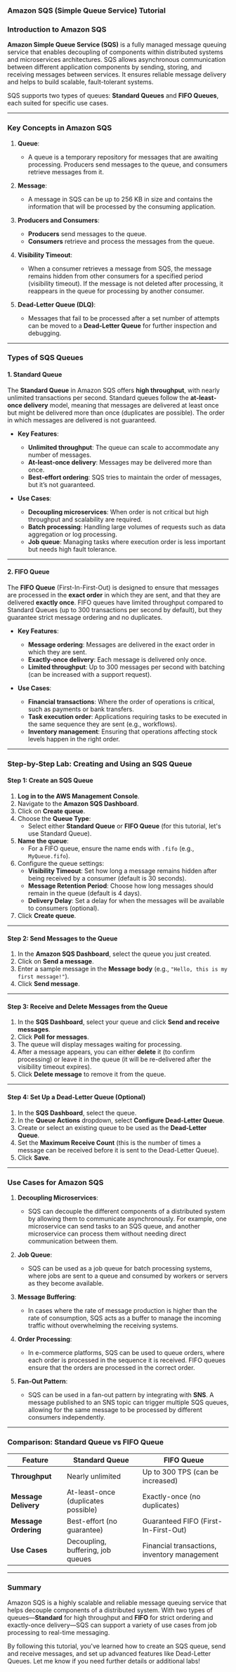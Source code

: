 ### **Amazon SQS (Simple Queue Service) Tutorial**

### **Introduction to Amazon SQS**

**Amazon Simple Queue Service (SQS)** is a fully managed message queuing service that enables decoupling of components within distributed systems and microservices architectures. SQS allows asynchronous communication between different application components by sending, storing, and receiving messages between services. It ensures reliable message delivery and helps to build scalable, fault-tolerant systems.

SQS supports two types of queues: **Standard Queues** and **FIFO Queues**, each suited for specific use cases.

---

### **Key Concepts in Amazon SQS**

1. **Queue**:
   - A queue is a temporary repository for messages that are awaiting processing. Producers send messages to the queue, and consumers retrieve messages from it.
   
2. **Message**:
   - A message in SQS can be up to 256 KB in size and contains the information that will be processed by the consuming application.

3. **Producers and Consumers**:
   - **Producers** send messages to the queue.
   - **Consumers** retrieve and process the messages from the queue.

4. **Visibility Timeout**:
   - When a consumer retrieves a message from SQS, the message remains hidden from other consumers for a specified period (visibility timeout). If the message is not deleted after processing, it reappears in the queue for processing by another consumer.

5. **Dead-Letter Queue (DLQ)**:
   - Messages that fail to be processed after a set number of attempts can be moved to a **Dead-Letter Queue** for further inspection and debugging.

---

### **Types of SQS Queues**

#### **1. Standard Queue**

The **Standard Queue** in Amazon SQS offers **high throughput**, with nearly unlimited transactions per second. Standard queues follow the **at-least-once delivery** model, meaning that messages are delivered at least once but might be delivered more than once (duplicates are possible). The order in which messages are delivered is not guaranteed.

- **Key Features**:
  - **Unlimited throughput**: The queue can scale to accommodate any number of messages.
  - **At-least-once delivery**: Messages may be delivered more than once.
  - **Best-effort ordering**: SQS tries to maintain the order of messages, but it’s not guaranteed.

- **Use Cases**:
  - **Decoupling microservices**: When order is not critical but high throughput and scalability are required.
  - **Batch processing**: Handling large volumes of requests such as data aggregation or log processing.
  - **Job queue**: Managing tasks where execution order is less important but needs high fault tolerance.

---

#### **2. FIFO Queue**

The **FIFO Queue** (First-In-First-Out) is designed to ensure that messages are processed in the **exact order** in which they are sent, and that they are delivered **exactly once**. FIFO queues have limited throughput compared to Standard Queues (up to 300 transactions per second by default), but they guarantee strict message ordering and no duplicates.

- **Key Features**:
  - **Message ordering**: Messages are delivered in the exact order in which they are sent.
  - **Exactly-once delivery**: Each message is delivered only once.
  - **Limited throughput**: Up to 300 messages per second with batching (can be increased with a support request).

- **Use Cases**:
  - **Financial transactions**: Where the order of operations is critical, such as payments or bank transfers.
  - **Task execution order**: Applications requiring tasks to be executed in the same sequence they are sent (e.g., workflows).
  - **Inventory management**: Ensuring that operations affecting stock levels happen in the right order.

---

### **Step-by-Step Lab: Creating and Using an SQS Queue**

#### **Step 1: Create an SQS Queue**

1. **Log in to the AWS Management Console**.
2. Navigate to the **Amazon SQS Dashboard**.
3. Click on **Create queue**.
4. Choose the **Queue Type**:
   - Select either **Standard Queue** or **FIFO Queue** (for this tutorial, let's use Standard Queue).
5. **Name the queue**:
   - For a FIFO queue, ensure the name ends with `.fifo` (e.g., `MyQueue.fifo`).
6. Configure the queue settings:
   - **Visibility Timeout**: Set how long a message remains hidden after being received by a consumer (default is 30 seconds).
   - **Message Retention Period**: Choose how long messages should remain in the queue (default is 4 days).
   - **Delivery Delay**: Set a delay for when the messages will be available to consumers (optional).
7. Click **Create queue**.

---

#### **Step 2: Send Messages to the Queue**

1. In the **Amazon SQS Dashboard**, select the queue you just created.
2. Click on **Send a message**.
3. Enter a sample message in the **Message body** (e.g., `"Hello, this is my first message!"`).
4. Click **Send message**.

---

#### **Step 3: Receive and Delete Messages from the Queue**

1. In the **SQS Dashboard**, select your queue and click **Send and receive messages**.
2. Click **Poll for messages**.
3. The queue will display messages waiting for processing.
4. After a message appears, you can either **delete** it (to confirm processing) or leave it in the queue (it will be re-delivered after the visibility timeout expires).
5. Click **Delete message** to remove it from the queue.

---

#### **Step 4: Set Up a Dead-Letter Queue (Optional)**

1. In the **SQS Dashboard**, select the queue.
2. In the **Queue Actions** dropdown, select **Configure Dead-Letter Queue**.
3. Create or select an existing queue to be used as the **Dead-Letter Queue**.
4. Set the **Maximum Receive Count** (this is the number of times a message can be received before it is sent to the Dead-Letter Queue).
5. Click **Save**.

---

### **Use Cases for Amazon SQS**

1. **Decoupling Microservices**:
   - SQS can decouple the different components of a distributed system by allowing them to communicate asynchronously. For example, one microservice can send tasks to an SQS queue, and another microservice can process them without needing direct communication between them.

2. **Job Queue**:
   - SQS can be used as a job queue for batch processing systems, where jobs are sent to a queue and consumed by workers or servers as they become available.

3. **Message Buffering**:
   - In cases where the rate of message production is higher than the rate of consumption, SQS acts as a buffer to manage the incoming traffic without overwhelming the receiving systems.

4. **Order Processing**:
   - In e-commerce platforms, SQS can be used to queue orders, where each order is processed in the sequence it is received. FIFO queues ensure that the orders are processed in the correct order.

5. **Fan-Out Pattern**:
   - SQS can be used in a fan-out pattern by integrating with **SNS**. A message published to an SNS topic can trigger multiple SQS queues, allowing for the same message to be processed by different consumers independently.

---

### **Comparison: Standard Queue vs FIFO Queue**

| **Feature**                   | **Standard Queue**                          | **FIFO Queue**                                  |
|-------------------------------|---------------------------------------------|------------------------------------------------|
| **Throughput**                 | Nearly unlimited                           | Up to 300 TPS (can be increased)               |
| **Message Delivery**           | At-least-once (duplicates possible)         | Exactly-once (no duplicates)                   |
| **Message Ordering**           | Best-effort (no guarantee)                  | Guaranteed FIFO (First-In-First-Out)           |
| **Use Cases**                  | Decoupling, buffering, job queues           | Financial transactions, inventory management   |

---

### **Summary**

Amazon SQS is a highly scalable and reliable message queuing service that helps decouple components of a distributed system. With two types of queues—**Standard** for high throughput and **FIFO** for strict ordering and exactly-once delivery—SQS can support a variety of use cases from job processing to real-time messaging.

By following this tutorial, you've learned how to create an SQS queue, send and receive messages, and set up advanced features like Dead-Letter Queues. Let me know if you need further details or additional labs!
